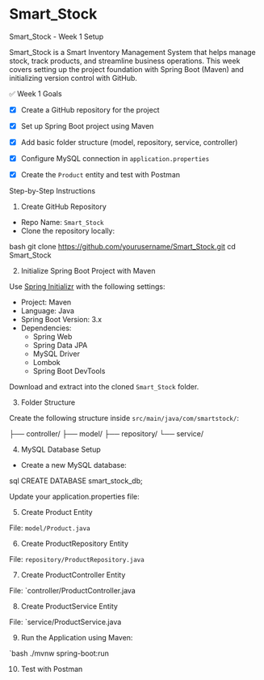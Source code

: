 # Smart_Stock

Smart_Stock - Week 1 Setup

Smart_Stock is a Smart Inventory Management System that helps manage stock, track products, and streamline business operations. This week covers setting up the project foundation with Spring Boot (Maven) and initializing version control with GitHub.

 ✅ Week 1 Goals

- [x] Create a GitHub repository for the project
- [x] Set up Spring Boot project using Maven
- [x] Add basic folder structure (model, repository, service, controller)
- [x] Configure MySQL connection in `application.properties`
- [x] Create the `Product` entity and test with Postman


Step-by-Step Instructions
1. Create GitHub Repository

- Repo Name: `Smart_Stock`
- Clone the repository locally:

bash
git clone https://github.com/yourusername/Smart_Stock.git
cd Smart_Stock


2. Initialize Spring Boot Project with Maven

Use [Spring Initializr](https://start.spring.io/) with the following settings:

- Project: Maven
- Language: Java
- Spring Boot Version: 3.x
- Dependencies:
  - Spring Web
  - Spring Data JPA
  - MySQL Driver
  - Lombok
  - Spring Boot DevTools

Download and extract into the cloned `Smart_Stock` folder.


3. Folder Structure

Create the following structure inside `src/main/java/com/smartstock/`:

├── controller/
├── model/
├── repository/
└── service/

4. MySQL Database Setup

- Create a new MySQL database:

sql
CREATE DATABASE smart_stock_db;


Update your application.properties file:

5. Create Product Entity

File: `model/Product.java`

 
6. Create ProductRepository Entity

File: `repository/ProductRepository.java`

7. Create ProductController Entity

File: `controller/ProductController.java

8. Create ProductService Entity

File: `service/ProductService.java

9. Run the Application
 using Maven:

`bash
./mvnw spring-boot:run


10. Test with Postman

